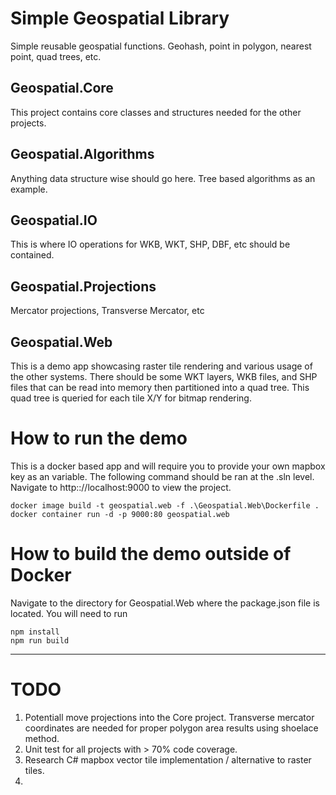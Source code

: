 # Simple Geospatial Library
Simple reusable geospatial functions. Geohash, point in polygon, nearest point, quad trees, etc.

## Geospatial.Core
This project contains core classes and structures needed for the other projects.

## Geospatial.Algorithms
Anything data structure wise should go here. Tree based algorithms as an example.

## Geospatial.IO
This is where IO operations for WKB, WKT, SHP, DBF, etc should be contained.

## Geospatial.Projections
Mercator projections, Transverse Mercator, etc

## Geospatial.Web
This is a demo app showcasing raster tile rendering and various usage of the other systems. There should be some WKT layers, WKB files, and SHP files that can be read into memory then partitioned into a quad tree. This quad tree is queried for each tile X/Y for bitmap rendering. 

# How to run the demo
This is a docker based app and will require you to provide your own mapbox key as an <env> variable. The following command should be ran at the .sln level. Navigate to http:://localhost:9000 to view the project.
```
docker image build -t geospatial.web -f .\Geospatial.Web\Dockerfile .
docker container run -d -p 9000:80 geospatial.web
```
# How to build the demo outside of Docker
Navigate to the directory for Geospatial.Web where the package.json file is located. You will need to run
```
npm install
npm run build
```

---
# TODO
1. Potentiall move projections into the Core project. Transverse mercator coordinates are needed for proper polygon area results using shoelace method.
2. Unit test for all projects with > 70% code coverage.
3. Research C# mapbox vector tile implementation / alternative to raster tiles.
4. 